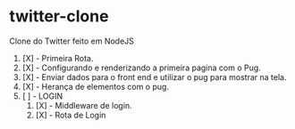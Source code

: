 # twitter-clone
Clone do Twitter feito em NodeJS


1. [X] - Primeira Rota. 
1. [X] - Configurando e renderizando a primeira pagina com o Pug.
1. [X] - Enviar dados para o front end e utilizar o pug para mostrar na tela.
1. [X] - Herança de elementos com o pug.
1. [ ] - LOGIN
    1.    [X] - Middleware de login.
    1.    [X] - Rota de Login
